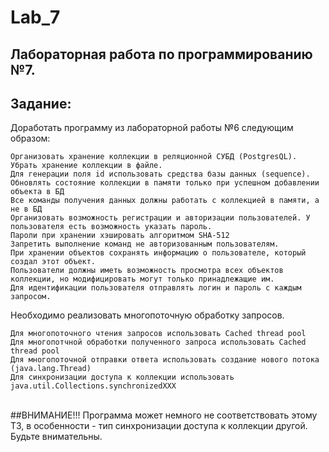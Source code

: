 # Lab_7
## Лабораторная работа по программированию №7.
## Задание:
Доработать программу из лабораторной работы №6 следующим образом:

    Организовать хранение коллекции в реляционной СУБД (PostgresQL). Убрать хранение коллекции в файле.
    Для генерации поля id использовать средства базы данных (sequence).
    Обновлять состояние коллекции в памяти только при успешном добавлении объекта в БД
    Все команды получения данных должны работать с коллекцией в памяти, а не в БД
    Организовать возможность регистрации и авторизации пользователей. У пользователя есть возможность указать пароль.
    Пароли при хранении хэшировать алгоритмом SHA-512
    Запретить выполнение команд не авторизованным пользователям.
    При хранении объектов сохранять информацию о пользователе, который создал этот объект.
    Пользователи должны иметь возможность просмотра всех объектов коллекции, но модифицировать могут только принадлежащие им.
    Для идентификации пользователя отправлять логин и пароль с каждым запросом.

Необходимо реализовать многопоточную обработку запросов.

    Для многопоточного чтения запросов использовать Cached thread pool
    Для многопотчной обработки полученного запроса использовать Cached thread pool
    Для многопоточной отправки ответа использовать создание нового потока (java.lang.Thread)
    Для синхронизации доступа к коллекции использовать java.util.Collections.synchronizedXXX
<br>
##ВНИМАНИЕ!!!  
Программа может немного не соответствовать этому ТЗ, в особенности - тип синхронизации доступа к коллекции другой. Будьте внимательны.
